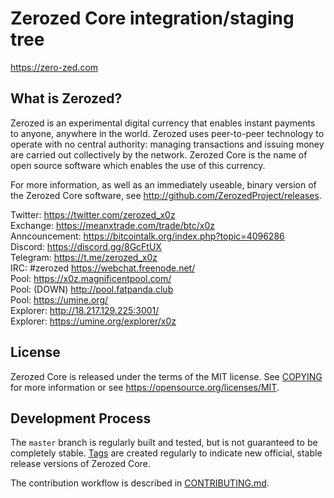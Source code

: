 Zerozed Core integration/staging tree
=====================================

https://zero-zed.com

What is Zerozed?
----------------

Zerozed is an experimental digital currency that enables instant payments to
anyone, anywhere in the world. Zerozed uses peer-to-peer technology to operate
with no central authority: managing transactions and issuing money are carried
out collectively by the network. Zerozed Core is the name of open source
software which enables the use of this currency.

For more information, as well as an immediately useable, binary version of
the Zerozed Core software, see http://github.com/ZerozedProject/releases.

Twitter: https://twitter.com/zerozed_x0z  
Exchange: https://meanxtrade.com/trade/btc/x0z  
Anncouncement: https://bitcointalk.org/index.php?topic=4096286  
Discord: https://discord.gg/8GcFtUX  
Telegram: https://t.me/zerozed_x0z  
IRC: #zerozed https://webchat.freenode.net/  
Pool: https://x0z.magnificentpool.com/  
Pool: (DOWN) http://pool.fatpanda.club  
Pool: https://umine.org/  
Explorer: http://18.217.129.225:3001/  
Explorer: https://umine.org/explorer/x0z  

License
-------

Zerozed Core is released under the terms of the MIT license. See [COPYING](COPYING) for more
information or see https://opensource.org/licenses/MIT.

Development Process
-------------------

The `master` branch is regularly built and tested, but is not guaranteed to be
completely stable. [Tags](https://github.com/ZerozedProject/zerozed/tags) are created
regularly to indicate new official, stable release versions of Zerozed Core.

The contribution workflow is described in [CONTRIBUTING.md](CONTRIBUTING.md).
